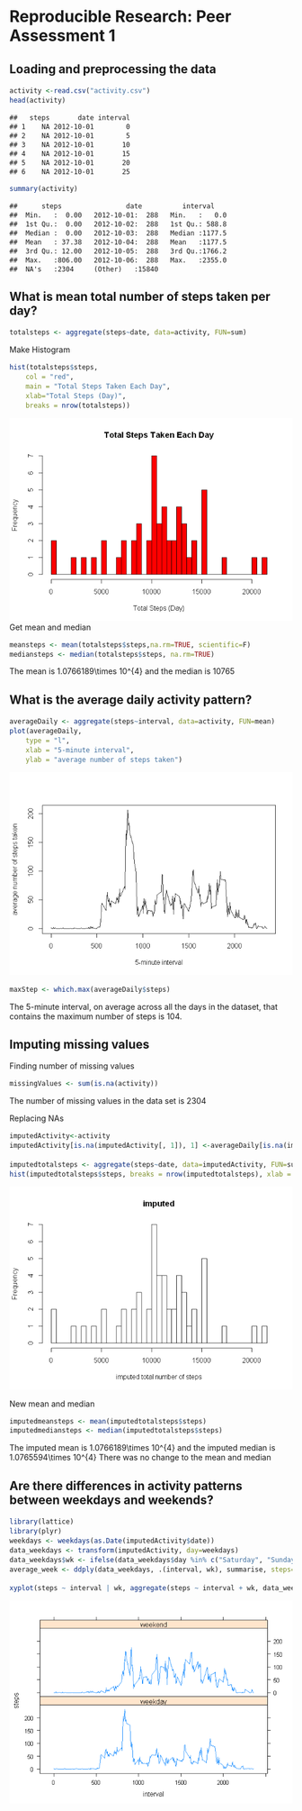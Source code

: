 # Reproducible Research: Peer Assessment 1


## Loading and preprocessing the data


```r
activity <-read.csv("activity.csv")
head(activity)
```

```
##   steps       date interval
## 1    NA 2012-10-01        0
## 2    NA 2012-10-01        5
## 3    NA 2012-10-01       10
## 4    NA 2012-10-01       15
## 5    NA 2012-10-01       20
## 6    NA 2012-10-01       25
```

```r
summary(activity)
```

```
##      steps                date          interval     
##  Min.   :  0.00   2012-10-01:  288   Min.   :   0.0  
##  1st Qu.:  0.00   2012-10-02:  288   1st Qu.: 588.8  
##  Median :  0.00   2012-10-03:  288   Median :1177.5  
##  Mean   : 37.38   2012-10-04:  288   Mean   :1177.5  
##  3rd Qu.: 12.00   2012-10-05:  288   3rd Qu.:1766.2  
##  Max.   :806.00   2012-10-06:  288   Max.   :2355.0  
##  NA's   :2304     (Other)   :15840
```

## What is mean total number of steps taken per day?


```r
totalsteps <- aggregate(steps~date, data=activity, FUN=sum)
```

Make Histogram  

```r
hist(totalsteps$steps, 
    col = "red", 
    main = "Total Steps Taken Each Day", 
    xlab="Total Steps (Day)", 
    breaks = nrow(totalsteps))
```

![](PA1_template_files/figure-html/unnamed-chunk-3-1.png) 
 Get mean and median  

```r
meansteps <- mean(totalsteps$steps,na.rm=TRUE, scientific=F)
mediansteps <- median(totalsteps$steps, na.rm=TRUE)
```
The mean is 1.0766189\times 10^{4} and the median is 10765

## What is the average daily activity pattern?


```r
averageDaily <- aggregate(steps~interval, data=activity, FUN=mean)
plot(averageDaily, 
    type = "l", 
    xlab = "5-minute interval", 
    ylab = "average number of steps taken")
```

![](PA1_template_files/figure-html/unnamed-chunk-5-1.png) 

```r
maxStep <- which.max(averageDaily$steps)
```
The 5-minute interval, on average across all the days in the dataset, that contains the maximum number of steps is 104.


## Imputing missing values

Finding number of missing values

```r
missingValues <- sum(is.na(activity))
```
The number of missing values in the data set is 2304

Replacing NAs  

```r
imputedActivity<-activity
imputedActivity[is.na(imputedActivity[, 1]), 1] <-averageDaily[is.na(imputedActivity[, 1]),2]

imputedtotalsteps <- aggregate(steps~date, data=imputedActivity, FUN=sum)
hist(imputedtotalsteps$steps, breaks = nrow(imputedtotalsteps), xlab = "imputed total number of steps", main = "imputed" )
```

![](PA1_template_files/figure-html/unnamed-chunk-7-1.png) 

New mean and median  

```r
imputedmeansteps <- mean(imputedtotalsteps$steps)
imputedmediansteps <- median(imputedtotalsteps$steps)
```

The imputed mean is 1.0766189\times 10^{4} and the imputed median is 1.0765594\times 10^{4}
There was no change to the mean and median  


## Are there differences in activity patterns between weekdays and weekends?

```r
library(lattice)
library(plyr)
weekdays <- weekdays(as.Date(imputedActivity$date))
data_weekdays <- transform(imputedActivity, day=weekdays)
data_weekdays$wk <- ifelse(data_weekdays$day %in% c("Saturday", "Sunday"),"weekend", "weekday")
average_week <- ddply(data_weekdays, .(interval, wk), summarise, steps=mean(steps))

xyplot(steps ~ interval | wk, aggregate(steps ~ interval + wk, data_weekdays, FUN=mean), layout = c(1, 2), type="l")                              
```

![](PA1_template_files/figure-html/unnamed-chunk-9-1.png) 
